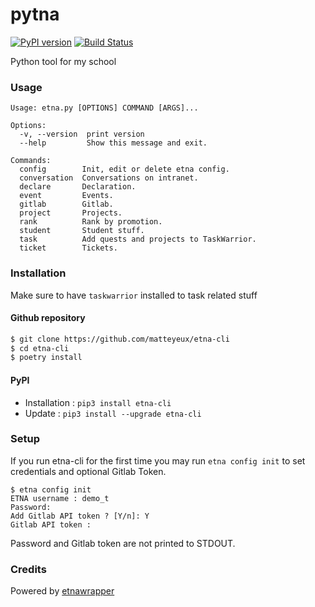 # pytna
[![PyPI version](https://badge.fury.io/py/etna-cli.svg)](https://badge.fury.io/py/etna-cli)
[![Build Status](http://drone.matteyeux.com:8080/api/badges/matteyeux/etna-cli/status.svg)](http://drone.matteyeux.com:8080/matteyeux/etna-cli)

Python tool for my school

### Usage

```
Usage: etna.py [OPTIONS] COMMAND [ARGS]...

Options:
  -v, --version  print version
  --help         Show this message and exit.

Commands:
  config        Init, edit or delete etna config.
  conversation  Conversations on intranet.
  declare       Declaration.
  event         Events.
  gitlab        Gitlab.
  project       Projects.
  rank          Rank by promotion.
  student       Student stuff.
  task          Add quests and projects to TaskWarrior.
  ticket        Tickets.
```


### Installation

Make sure to have `taskwarrior` installed to task related stuff

#### Github repository
```bash
$ git clone https://github.com/matteyeux/etna-cli
$ cd etna-cli
$ poetry install
```

#### PyPI
- Installation : `pip3 install etna-cli`
- Update : `pip3 install --upgrade etna-cli`

### Setup

If you run etna-cli for the first time you may run `etna config init` to set credentials and optional Gitlab Token.
```
$ etna config init
ETNA username : demo_t
Password:
Add Gitlab API token ? [Y/n]: Y
Gitlab API token :
```

Password and Gitlab token are not printed to STDOUT.


### Credits
Powered by [etnawrapper](https://github.com/tbobm/etnawrapper)


